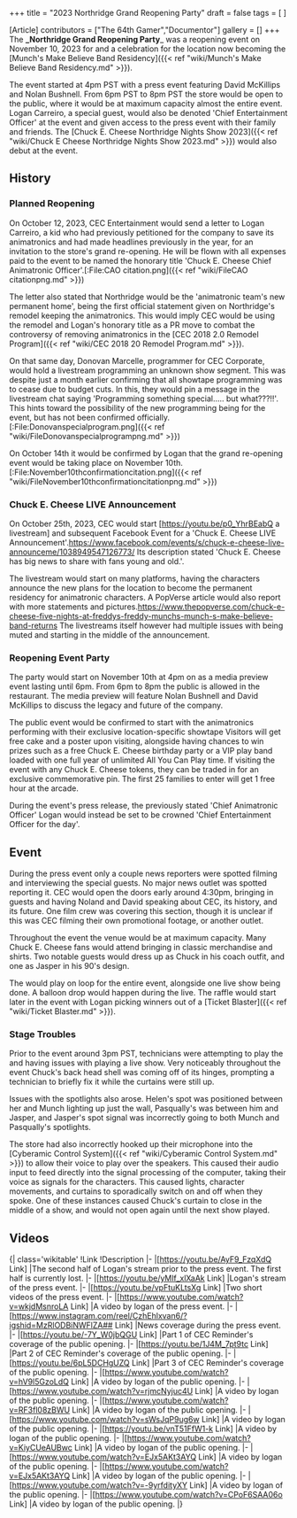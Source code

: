+++
title = "2023 Northridge Grand Reopening Party"
draft = false
tags = [ ]

[Article]
contributors = ["The 64th Gamer","Documentor"]
gallery = []
+++
The **_Northridge Grand Reopening Party**_ was a reopening event on November 10, 2023 for  and a celebration for the location now becoming the [Munch's Make Believe Band Residency]({{< ref "wiki/Munch's Make Believe Band Residency.md" >}}).

The event started at 4pm PST with a press event featuring David McKillips and Nolan Bushnell. From 6pm PST to 8pm PST the store would be open to the public, where it would be at maximum capacity almost the entire event. Logan Carreiro, a special guest, would also be denoted 'Chief Entertainment Officer' at the event and given access to the press event with their family and friends. The [Chuck E. Cheese Northridge Nights Show 2023]({{< ref "wiki/Chuck E Cheese Northridge Nights Show 2023.md" >}}) would also debut at the event.

## History ##

### Planned Reopening ###
On October 12, 2023, CEC Entertainment would send a letter to Logan Carreiro, a kid who had previously petitioned for the company to save its animatronics and had made headlines previously in the year, for an invitation to the store's grand re-opening. He will be flown with all expenses paid to the event to be named the honorary title 'Chuck E. Cheese Chief Animatronic Officer'.<ref name=':02'>[:File:CAO citation.png]({{< ref "wiki/FileCAO citationpng.md" >}})</ref>

The letter also stated that Northridge would be the 'animatronic team's new permanent home', being the first official statement given on Northridge's remodel keeping the animatronics. This would imply CEC would be using the remodel and Logan's honorary title as a PR move to combat the controversy of removing animatronics in the [CEC 2018 2.0 Remodel Program]({{< ref "wiki/CEC 2018 20 Remodel Program.md" >}}).<ref name=':02' />

On that same day, Donovan Marcelle, programmer for CEC Corporate, would hold a livestream programming an unknown show segment. This was despite just a month earlier confirming that all showtape programming was to cease due to budget cuts. In this, they would pin a message in the livestream chat saying 'Programming something special..... but what???!!'. This hints toward the possibility of the new programming being for the event, but has not been confirmed officially.<ref>[:File:Donovanspecialprogram.png]({{< ref "wiki/FileDonovanspecialprogrampng.md" >}})</ref>

On October 14th it would be confirmed by Logan that the grand re-opening event would be taking place on November 10th.<ref>[:File:November10thconfirmationcitation.png]({{< ref "wiki/FileNovember10thconfirmationcitationpng.md" >}})</ref>

### Chuck E. Cheese LIVE Announcement ###

On October 25th, 2023, CEC would start [https://youtu.be/p0_YhrBEabQ a livestream] and subsequent Facebook Event for a 'Chuck E. Cheese LIVE Announcement'.<ref>https://www.facebook.com/events/s/chuck-e-cheese-live-announceme/1038949547126773/</ref> Its description stated 'Chuck E. Cheese has big news to share with fans young and old.'.

The livestream would start on many platforms, having the characters announce the new plans for the location to become the permanent residency for animatronic characters.  A PopVerse article would also report with more statements and pictures.<ref name=':3'>https://www.thepopverse.com/chuck-e-cheese-five-nights-at-freddys-freddy-munchs-munch-s-make-believe-band-returns</ref> The livestreams itself however had multiple issues with being muted and starting in the middle of the announcement.

### Reopening Event Party ###
The party would start on November 10th at 4pm on as a media preview event lasting until 6pm. From 6pm to 8pm the public is allowed in the restaurant. The media preview will feature Nolan Bushnell and David McKillips to discuss the legacy and future of the company.

The public event would be confirmed to start with the animatronics performing with their exclusive location-specific showtape <ref name=':3' /> Visitors will get free cake and a poster upon visiting, alongside having chances to win prizes such as a free Chuck E. Cheese birthday party or a VIP play band loaded with one full year of unlimited All You Can Play time. If visiting the event with any Chuck E. Cheese tokens, they can be traded in for an exclusive commemorative pin. The first 25 families to enter will get 1 free hour at the arcade.

During the event's press release, the previously stated 'Chief Animatronic Officer' Logan would instead be set to be crowned 'Chief Entertainment Officer for the day'.

## Event ##
During the press event only a couple news reporters were spotted filming and interviewing the special guests. No major news outlet was spotted reporting it. CEC would open the doors early around 4:30pm, bringing in guests and having Noland and David speaking about CEC, its history, and its future. One film crew was covering this section, though it is unclear if this was CEC filming their own promotional footage, or another outlet.

Throughout the event the venue would be at maximum capacity. Many Chuck E. Cheese fans would attend bringing in classic merchandise and shirts. Two notable guests would dress up as Chuck in his coach outfit, and one as Jasper in his 90's design.

The  would play on loop for the entire event, alongside one live show being done. A balloon drop would happen during the live. The raffle would start later in the event with Logan picking winners out of a [Ticket Blaster]({{< ref "wiki/Ticket Blaster.md" >}}).

### Stage Troubles ###
Prior to the event around 3pm PST, technicians were attempting to play the  and having issues with playing a live show. Very noticeably throughout the event Chuck's back head shell was coming off of its hinges, prompting a technician to briefly fix it while the curtains were still up.

Issues with the spotlights also arose. Helen's spot was positioned between her and Munch lighting up just the wall, Pasqually's was between him and Jasper, and Jasper's spot signal was incorrectly going to both Munch and Pasqually's spotlights.

The store had also incorrectly hooked up their microphone into the [Cyberamic Control System]({{< ref "wiki/Cyberamic Control System.md" >}}) to allow their voice to play over the speakers. This caused their audio input to feed directly into the signal processing of the computer, taking their voice as signals for the characters. This caused lights, character movements, and curtains to sporadically switch on and off when they spoke. One of these instances caused Chuck's curtain to close in the middle of a show, and would not open again until the next show played.

## Videos ##
{| class='wikitable'
!Link
!Description
|-
|[https://youtu.be/AyF9_FzqXdQ Link]
|The second half of Logan's stream prior to the press event. The first half is currently lost.
|-
|[https://youtu.be/yMlf_xlXaAk Link]
|Logan's stream of the press event.
|-
|[https://youtu.be/vpFtuKLtsXg Link]
|Two short videos of the press event.
|-
|[https://www.youtube.com/watch?v=wkjdMsnroLA Link]
|A video by logan of the press event.
|-
|[https://www.instagram.com/reel/CzhEhlxvan6/?igshid=MzRlODBiNWFlZA## Link]
|News coverage during the press event.
|-
|[https://youtu.be/-7Y_W0jbQGU Link]
|Part 1 of CEC Reminder's coverage of the public opening.
|-
|[https://youtu.be/1J4M_7pt9tc Link]
|Part 2 of CEC Reminder's coverage of the public opening.
|-
|[https://youtu.be/6pL5DCHgUZQ Link]
|Part 3 of CEC Reminder's coverage of the public opening.
|-
|[https://www.youtube.com/watch?v=hV9l5GzoLdQ Link]
|A video by logan of the public opening.
|-
|[https://www.youtube.com/watch?v=rjmcNyjuc4U Link]
|A video by logan of the public opening.
|-
|[https://www.youtube.com/watch?v=RF3fl08zBWU Link]
|A video by logan of the public opening.
|-
|[https://www.youtube.com/watch?v=sWsJqP9ug6w Link]
|A video by logan of the public opening.
|-
|[https://youtu.be/vnT51FfW1-k Link]
|A video by logan of the public opening.
|-
|[https://www.youtube.com/watch?v=KiyCUeAUBwc Link]
|A video by logan of the public opening.
|-
|[https://www.youtube.com/watch?v=EJx5AKt3AYQ Link]
|A video by logan of the public opening.
|-
|[https://www.youtube.com/watch?v=EJx5AKt3AYQ Link]
|A video by logan of the public opening.
|-
|[https://www.youtube.com/watch?v=-9yrfdityXY Link]
|A video by logan of the public opening.
|-
|[https://www.youtube.com/watch?v=CPoF6SAA06o Link]
|A video by logan of the public opening.
|}